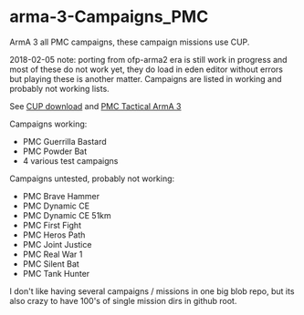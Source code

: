 # arma-3-Campaigns_PMC

ArmA 3 all PMC campaigns, these campaign missions use CUP.

2018-02-05 note: porting from ofp-arma2 era is still work in progress and most of these do not work yet, they do load in eden editor without errors but playing these is another matter. Campaigns are listed in working and probably not working lists.

See [CUP download](http://cup-arma3.org/download) and [PMC Tactical ArmA 3](https://www.pmctactical.org/arma3/index.php)

Campaigns working:
* PMC Guerrilla Bastard
* PMC Powder Bat
* 4 various test campaigns

Campaigns untested, probably not working:
* PMC Brave Hammer
* PMC Dynamic CE
* PMC Dynamic CE 51km
* PMC First Fight
* PMC Heros Path
* PMC Joint Justice
* PMC Real War 1
* PMC Silent Bat
* PMC Tank Hunter

I don't like having several campaigns / missions in one big blob repo, but its also crazy to have 100's of single mission dirs in github root.
